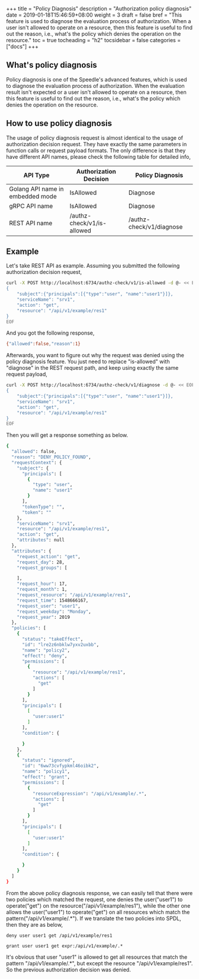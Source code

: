+++
title = "Policy Diagnosis"
description = "Authorization policy diagnosis"
date = 2019-01-18T15:46:59+08:00
weight = 3
draft = false
bref = "This feature is used to diagnose the evaluation process of authorization. When a user isn't allowed to operate on a resource, then this feature is useful to find out the reason, i.e., what's the policy which denies the operation on the resource."
toc = true
tocheading = "h2"
tocsidebar = false
categories = ["docs"]
+++

## What's policy diagnosis

Policy diagnosis is one of the Speedle's advanced features, which is used to diagnose the evaluation process of authorization. When the evaluation result isn't expected or a user isn't allowed to operate on a resource, then this feature is useful to find out the reason, i.e., what's the policy which denies the operation on the resource.

## How to use policy diagnosis

The usage of policy diagnosis request is almost identical to the usage of authorization decision request. They have exactly the same parameters in function calls or request payload formats. The only difference is that they have different API names, please check the following table for detailed info,

| API Type                         | Authorization Decision     | Policy Diagnosis         |
| -------------------------------- | -------------------------- | ------------------------ |
| Golang API name in embedded mode | IsAllowed                  | Diagnose                 |
| gRPC API name                    | IsAllowed                  | Diagnose                 |
| REST API name                    | /authz-check/v1/is-allowed | /authz-check/v1/diagnose |

## Example

Let's take REST API as example. Assuming you submitted the following authorization decision request,

```bash
curl -X POST http://localhost:6734/authz-check/v1/is-allowed -d @- << EOF
{
	"subject":{"principals":[{"type":"user", "name":"user1"}]},
	"serviceName": "srv1",
	"action": "get",
	"resource": "/api/v1/example/res1"
}
EOF
```

And you got the following response,

```bash
{"allowed":false,"reason":1}
```

Afterwards, you want to figure out why the request was denied using the policy diagnosis feature. You just need to replace "is-allowed" with "diagnose" in the REST request path, and keep using exactly the same request payload,

```bash
curl -X POST http://localhost:6734/authz-check/v1/diagnose -d @- << EOF
{
	"subject":{"principals":[{"type":"user", "name":"user1"}]},
	"serviceName": "srv1",
	"action": "get",
	"resource": "/api/v1/example/res1"
}
EOF
```

Then you will get a response something as below.

```bash
{
  "allowed": false,
  "reason": "DENY_POLICY_FOUND",
  "requestContext": {
    "subject": {
      "principals": [
        {
          "type": "user",
          "name": "user1"
        }
      ],
      "tokenType": "",
      "token": ""
    },
    "serviceName": "srv1",
    "resource": "/api/v1/example/res1",
    "action": "get",
    "attributes": null
  },
  "attributes": {
    "request_action": "get",
    "request_day": 28,
    "request_groups": [

    ],
    "request_hour": 17,
    "request_month": 1,
    "request_resource": "/api/v1/example/res1",
    "request_time": 1548666167,
    "request_user": "user1",
    "request_weekday": "Monday",
    "request_year": 2019
  },
  "policies": [
    {
      "status": "takeEffect",
      "id": "lre2z6nbklw7yxv2uxbb",
      "name": "policy2",
      "effect": "deny",
      "permissions": [
        {
          "resource": "/api/v1/example/res1",
          "actions": [
            "get"
          ]
        }
      ],
      "principals": [
        [
          "user:user1"
        ]
      ],
      "condition": {

      }
    },
    {
      "status": "ignored",
      "id": "6ww73cvfypkml46oibk2",
      "name": "policy1",
      "effect": "grant",
      "permissions": [
        {
          "resourceExpression": "/api/v1/example/.*",
          "actions": [
            "get"
          ]
        }
      ],
      "principals": [
        [
          "user:user1"
        ]
      ],
      "condition": {

      }
    }
  ]
}
```

From the above policy diagnosis response, we can easily tell that there were two policies which matched the request, one denies the user("user1") to operate("get") on the resource("/api/v1/example/res1"), while the other one allows the user("user1") to operate("get") on all resources which match the pattern("/api/v1/example/.\*"). If we translate the two policies into SPDL, then they are as below,

```
deny user user1 get /api/v1/example/res1
```

```
grant user user1 get expr:/api/v1/example/.*
```

It's obvious that user "user1" is allowed to get all resources that match the pattern "/api/v1/example/.\*", but except the resource "/api/v1/example/res1". So the previous authorization decision was denied.
